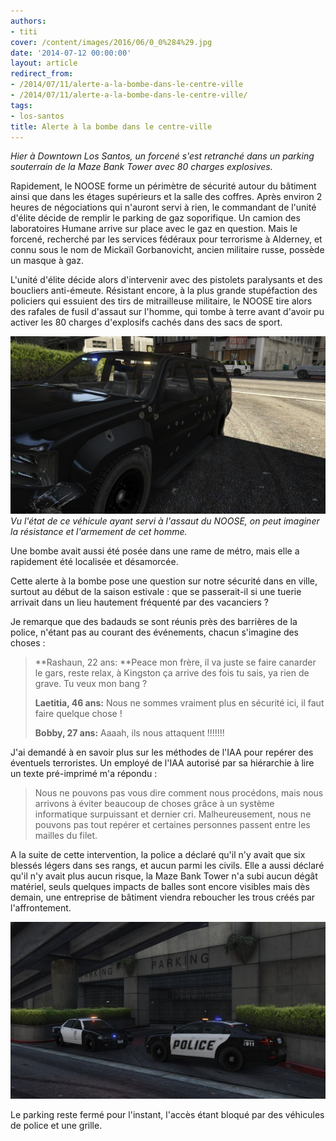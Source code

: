 ```yaml
---
authors:
- titi
cover: /content/images/2016/06/0_0%284%29.jpg
date: '2014-07-12 00:00:00'
layout: article
redirect_from:
- /2014/07/11/alerte-a-la-bombe-dans-le-centre-ville
- /2014/07/11/alerte-a-la-bombe-dans-le-centre-ville/
tags:
- los-santos
title: Alerte à la bombe dans le centre-ville
---
```



_Hier à Downtown Los Santos, un forcené s'est retranché dans un parking souterrain de la Maze Bank Tower avec 80 charges explosives._

Rapidement, le NOOSE forme un périmètre de sécurité autour du bâtiment ainsi que dans les étages supérieurs et la salle des coffres. Après environ 2 heures de négociations qui n'auront servi à rien, le commandant de l'unité d'élite décide de remplir le parking de gaz soporifique. Un camion des laboratoires Humane arrive sur place avec le gaz en question. Mais le forcené, recherché par les services fédéraux pour terrorisme à Alderney, et connu sous le nom de Mickaïl Gorbanovicht, ancien militaire russe, possède un masque à gaz.

L'unité d'élite décide alors d'intervenir avec des pistolets paralysants et des boucliers anti-émeute. Résistant encore, à la plus grande stupéfaction des policiers qui essuient des tirs de mitrailleuse militaire, le NOOSE tire alors des rafales de fusil d'assaut sur l'homme, qui tombe à terre avant d'avoir pu activer les 80 charges d'explosifs cachés dans des sacs de sport.

![Vu l'état de ce véhicule ayant servi à l'assaut du NOOSE, on peut imaginer la résistance et l'armement de cet homme.](/content/images/2016/06/0_0%282%29.jpg)
_Vu l'état de ce véhicule ayant servi à l'assaut du NOOSE, on peut imaginer la résistance et l'armement de cet homme._

Une bombe avait aussi été posée dans une rame de métro, mais elle a rapidement été localisée et désamorcée.

Cette alerte à la bombe pose une question sur notre sécurité dans en ville, surtout au début de la saison estivale : que se passerait-il si une tuerie arrivait dans un lieu hautement fréquenté par des vacanciers ?

Je remarque que des badauds se sont réunis près des barrières de la police, n'étant pas au courant des événements, chacun s'imagine des choses :

> \*\*Rashaun, 22 ans: \*\*Peace mon frère, il va juste se faire canarder le gars, reste relax, à Kingston ça arrive des fois tu sais, ya rien de grave. Tu veux mon bang ?
> 
> **Laetitia, 46 ans:** Nous ne sommes vraiment plus en sécurité ici, il faut faire quelque chose !
> 
> **Bobby, 27 ans:** Aaaah, ils nous attaquent !!!!!!!

J'ai demandé à en savoir plus sur les méthodes de l'IAA pour repérer des éventuels terroristes. Un employé de l'IAA autorisé par sa hiérarchie à lire un texte pré-imprimé m'a répondu :

> Nous ne pouvons pas vous dire comment nous procédons, mais nous arrivons à éviter beaucoup de choses grâce à un système informatique surpuissant et dernier cri. Malheureusement, nous ne pouvons pas tout repérer et certaines personnes passent entre les mailles du filet.

A la suite de cette intervention, la police a déclaré qu'il n'y avait que six blessés légers dans ses rangs, et aucun parmi les civils. Elle a aussi déclaré qu'il n'y avait plus aucun risque, la Maze Bank Tower n'a subi aucun dégât matériel, seuls quelques impacts de balles sont encore visibles mais dès demain, une entreprise de bâtiment viendra reboucher les trous créés par l'affrontement.

![](/content/images/2016/06/0_0%285%29_0.jpg)

Le parking reste fermé pour l'instant, l'accès étant bloqué par des véhicules de police et une grille.